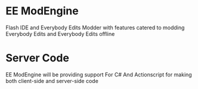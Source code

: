 # EE ModEngine
Flash IDE and Everybody Edits Modder with features catered to modding Everybody Edits and Everybody Edits offline

# Server Code
EE ModEngine will be providing support For C# And Actionscript for making both client-side and server-side code
